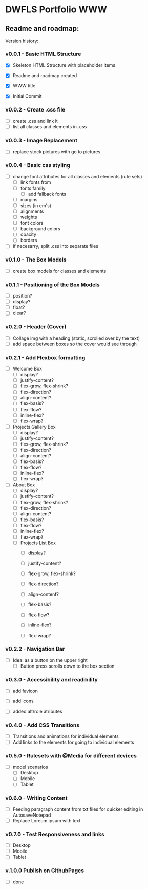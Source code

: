 # DWFLS Portfolio WWW 
## Readme and roadmap:

Version history:

### **v0.0.1 - Basic HTML Structure**
- [x] Skeleton HTML Structure with placeholder items
- [x] Readme and roadmap created
- [x] WWW title
- [x] Initial Commit


### **v0.0.2 - Create .css file**
- [ ] create .css and link it
- [ ] list all classes and elements in .css

### **v0.0.3 - Image Replacement**
- [ ] replace stock pictures with go to pictures

### **v0.0.4 - Basic css styling**
- [ ] change font attributes for all classes and elements (rule sets)
  - [ ] link fonts from 
  - [ ] fonts family
    - [ ] add fallback fonts
  - [ ] margins
  - [ ] sizes (in em's)
  - [ ] alignments
  - [ ] weights
  - [ ] font colors
  - [ ] background colors
  - [ ] opacity
  - [ ] borders
- [ ] if necesarry, split .css into separate files

### **v0.1.0 - The Box Models**
- [ ] create box models for classes and elements

### **v0.1.1 - Positioning of the Box Models**
- [ ] position?
- [ ] display?
- [ ] float?
- [ ] clear?

### **v0.2.0 - Header (Cover)**
- [ ] Collage img with a heading (static, scrolled over by the text)
- [ ] add space between boxes so the cover would see through

### **v0.2.1 - Add Flexbox formatting**
- [ ] Welcome Box
    - [ ] display?
    - [ ] justify-content?
    - [ ] flex-grow, flex-shrink?
    - [ ] flex-direction?
    - [ ] align-content?
    - [ ] flex-basis?
    - [ ] flex-flow?
    - [ ] inline-flex?
    - [ ] flex-wrap?
- [ ] Projects Gallery Box
    - [ ] display?
    - [ ] justify-content?
    - [ ] flex-grow, flex-shrink?
    - [ ] flex-direction?
    - [ ] align-content?
    - [ ] flex-basis?
    - [ ] flex-flow?
    - [ ] inline-flex?
    - [ ] flex-wrap?
- [ ] About Box
    - [ ] display?
    - [ ] justify-content?
    - [ ] flex-grow, flex-shrink?
    - [ ] flex-direction?
    - [ ] align-content?
    - [ ] flex-basis?
    - [ ] flex-flow?
    - [ ] inline-flex?
    - [ ] flex-wrap?
  - [ ] Projects List Box
    - [ ] display?
    - [ ] justify-content?
    - [ ] flex-grow, flex-shrink?
    - [ ] flex-direction?
    - [ ] align-content?
    - [ ] flex-basis?
    - [ ] flex-flow?
    - [ ] inline-flex?
    - [ ] flex-wrap?
    

### **v0.2.2 - Navigation Bar**
- [ ] Idea: as a button on the upper right
  - [ ] Button press scrolls down to the box section

### **v0.3.0 - Accessibility and readibility**
- [ ] add favicon
- [ ] add icons 
- [ ] added alt/role atributes


### **v0.4.0 - Add CSS Transitions**
- [ ] Transitions and animations for individual elements
- [ ] Add links to the elements for going to individual elements

### **v0.5.0 - Rulesets with @Media for different devices**
- [ ] model scenarios
  - [ ] Desktop
  - [ ] Mobile
  - [ ] Tablet

### **v0.6.0 - Writing Content**
- [ ] Feeding paragraph content from txt files for quicker editing in AutosaveNotepad
- [ ] Replace Loreum ipsum with text

### **v0.7.0 - Test Responsiveness and links**
  - [ ] Desktop
  - [ ] Mobile
  - [ ] Tablet

### **v.1.0.0 Publish on GithubPages**
- [ ] done
